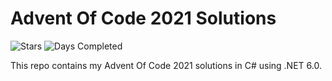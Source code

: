 ﻿# Advent Of Code 2021 Solutions

![Stars](https://img.shields.io/badge/stars%50⭐-50-yellow)
![Days Completed](https://img.shields.io/badge/days%25completed-25-green)

This repo contains my Advent Of Code 2021 solutions in C# using .NET 6.0.
